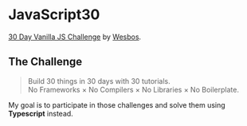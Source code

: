 # JavaScript30

[30 Day Vanilla JS Challenge](https://github.com/wesbos/JavaScript30) by [Wesbos](https://github.com/wesbos).

## The Challenge
> Build 30 things in 30 days with 30 tutorials.  
> No Frameworks × No Compilers × No Libraries × No Boilerplate.  

My goal is to participate in those challenges and solve them using **Typescript** instead.
